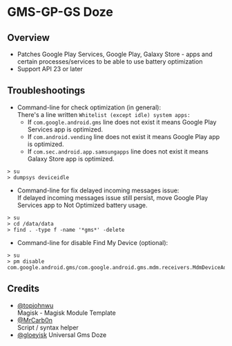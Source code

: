 # GMS-GP-GS Doze

## Overview
- Patches Google Play Services, Google Play, Galaxy Store - apps and certain processes/services to be able to use battery optimization
- Support API 23 or later

## Troubleshootings
- Command-line for check optimization (in general):   
There's a line written `Whitelist (except idle) system apps:` 
   * If `com.google.android.gms` line does not exist it means Google Play Services app is optimized.
   * If `com.android.vending` line does not exist it means Google Play app is optimized.
   * If `com.sec.android.app.samsungapps` line does not exist it means Galaxy Store app is optimized.
```
> su
> dumpsys deviceidle
```
- Command-line for fix delayed incoming messages issue:   
If delayed incoming messages issue still persist, move Google Play Services app to Not Optimized battery usage.
```
> su
> cd /data/data
> find . -type f -name '*gms*' -delete
```
- Command-line for disable Find My Device (optional):
```
> su
> pm disable com.google.android.gms/com.google.android.gms.mdm.receivers.MdmDeviceAdminReceiver
```

## Credits
- [@topjohnwu](https://github.com/topjohnwu)   
Magisk - Magisk Module Template
- [@MrCarb0n](https://github.com/MrCarb0n)   
Script / syntax helper
- [@gloeyisk](https://github.com/gloeyisk)
Universal Gms Doze
